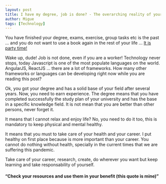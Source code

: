 ```yaml
---
layout: post
title: I have my degree, job is done? - The overarching reality of your career
author: Migue
tags: [Technology]
---
```


You have finished your degree, exams, exercise, group tasks etc is the past ... and you do not want to use a book again in the rest of your life ... [It is party time!](https://www.youtube.com/watch?v=hdcTmpvDO0I)
   
Wake up, dude! Job is not done, even if you are a worker!
Technology never stops, today Javascript is one of the most populate languages on the world. AngularJS, ReactJS ... there are a lot of frameworks. How many other frameworks or languages can be developing right now while you are reading this post?

Ok, you got your degree and has a solid base of your field after several years. Now, you need to earn experience. The degree means that you have completed successfully the study plan of your university and has the base in a specific knowledge field. It is not mean that you are better than other persons, never forget it.

It means that I cannot relax and enjoy life? No, you need to do it too, this is mandatory to keep physical and mental healthy.
 
It means that you must to take care of your health and your career. I put healthy on first place because is more important than your career. You cannot do nothing without health, specially in the current times that we are suffering this pandemic.
 
Take care of your career, research, create, do wherever you want but keep learning and take responsability of yourself.
 

#### “Check your resources and use them in your benefit (this quote is mine)” 